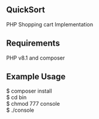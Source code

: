 ## QuickSort
PHP Shopping cart Implementation

## Requirements
PHP v8.1 and composer

## Example Usage
$ composer install  
$ cd bin  
$ chmod 777 console  
$ ./console  